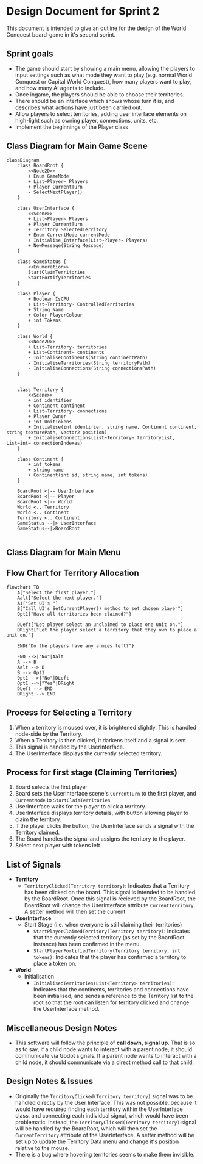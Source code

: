 # Design Document for Sprint 2

This document is intended to give an outline for the design of the World Conquest board-game in it's second sprint.

## Sprint goals
* The game should start by showing a main menu, allowing the players to input settings such as what mode they want to play (e.g. normal World Conquest or Capital World Conquest), how many players want to play, and how many AI agents to include.
* Once ingame, the players should be able to choose their territories.
* There should be an interface which shows whose turn it is, and describes what actions have just been carried out.
* Allow players to select territories, adding user interface elements on high-light such as owning player, connections, units, etc.
* Implement the beginnings of the Player class

## Class Diagram for Main Game Scene
```mermaid
classDiagram
    class BoardRoot {
        <<Node2D>>
        + Enum GameMode
        + List~Player~ Players
        + Player CurrentTurn
        - SelectNextPlayer()
    }

    class UserInterface {
        <<Scene>>
        + List~Player~ Players
        + Player CurrentTurn
        + Territory SelectedTerritory
        + Enum CurrentMode currentMode
        + Initialise_Interface(List~Player~ Players)
        + NewMessage(String Message)
    }

    class GameStatus {
        <<Enumeration>>
        StartClaimTerritories
        StartFortifyTerritories
    }

    class Player {
        + Boolean IsCPU
        + List~Territory~ ControlledTerritories
        + String Name
        + Color PlayerColour
        + int Tokens
    }

    class World {
        <<Node2D>>
        + List~Territory~ territories
        + List~Continent~ continents
        - InitialiseContinents(String continentPath)
        - InitialiseTerritories(String territoryPath)
        - InitialiseConnections(String connectionsPath)
    }


    class Territory {
        <<Scene>>
        + int identifier
        + Continent continent
        + List~Territory~ connections
        + Player Owner
        + int UnitTokens
        + Initialise(int identifier, string name, Continent continent, string texturePath, Vector2 position)
        + InitialiseConnections(List~Territory~ territoryList, List~int~ connectionIndexes)
    }

    class Continent {
        + int tokens
        + string name
        + Continent(int id, string name, int tokens)
    }

    BoardRoot <|-- UserInterface
    BoardRoot <|-- Player
    BoardRoot <|-- World
    World <.. Territory
    World <.. Continent
    Territory <.. Continent
    GameStatus --|> UserInterface
    GameStatus--|>BoardRoot
    
```

## Class Diagram for Main Menu

## Flow Chart for Territory Allocation
```mermaid
flowchart TB
    A["Select the first player."]
    Aalt["Select the next player."]
    A1["Set UI's "]
    B["Call UI's SetCurrentPlayer() method to set chosen player"]
    Opt1{"Have all territories been claimed?"}

    DLeft["Let player select an unclaimed to place one unit on."]
    DRight["Let the player select a territory that they own to place a unit on."]

    END{"Do the players have any armies left?"}

    END -->|"No"|Aalt
    A --> B
    Aalt --> B
    B --> Opt1
    Opt1 -->|"No"|DLeft
    Opt1 -->|"Yes"|DRight
    DLeft --> END
    DRight --> END
```

## Process for Selecting a Territory
1. When a territory is moused over, it is brightened slightly. This is handled node-side by the Territory.
2. When a Territory is then clicked, it darkens itself and a signal is sent.
3. This signal is handled by the UserInterface.
4. The UserInterface displays the currently selected territory.

## Process for first stage (Claiming Territories)
1. Board selects the first player
2. Board sets the UserInterface scene's `CurrentTurn` to the first player, and `CurrentMode` to `StartClaimTerritories`
3. UserInterface waits for the player to click a territory.
4. UserInterface displays territory details, with button allowing player to claim the territory.
5. If the player clicks the button, the UserInterface sends a signal with the Territory claimed.
6. The Board handles the signal and assigns the territory to the player.
7. Select next player with tokens left

## List of Signals
* **Territory**
    * `TerritoryClicked(Territory territory)`: Indicates that a Territory has been clicked on the board. This signal is intended to be handled by the BoardRoot. Once this signal is recieved by the BoardRoot, the BoardRoot will change the UserInterface attribute `CurrentTerritory`. A setter method will then set the current 
* **UserInterface**
    * Start Stage (i.e. when everyone is still claiming their territories)
        * `StartPlayerClaimedTerritory(Territory territory)`: Indicates that the currently selected territory (as set by the BoardRoot instance) has been confirmed in the menu.
        * `StartPlayerFortifiedTerritory(Territory territory, int tokens)`: Indicates that the player has confirmed a territory to place a token on.
* **World**
    * Initialisation
        * `InitialisedTerritories(List<Territory> territories)`: Indicates that the continents, territories and connections have been initialised, and sends a reference to the Territory list to the root so that the root can listen for territory clicked and change the UserInterface method.

## Miscellaneous Design Notes
* This software will follow the principle of __**call down, signal up**__. That is so as to say, if a child node wants to interact with a parent node, it should communicate via Godot signals. If a parent node wants to interact with a child node, it should communicate via a direct method call to that child.

## Design Notes & Issues
* Originally the `TerritoryClicked(Territory territory)` signal was to be handled directly by the User Interface. This was not possible, because it would have required finding each territory within the UserInterface class, and connecting each individual signal, which would have been problematic. Instead, the `TerritoryClicked(Territory territory)` signal will be handled by the BoardRoot, which will then set the `CurrentTerritory` attribute of the UserInterface. A setter method will be set up to update the Territory Data menu and change it's position relative to the mouse.
* There is a bug where hovering territories seems to make them invisible.